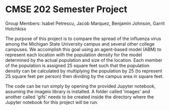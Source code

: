 <h1>
  CMSE 202 Semester Project</h1>
<p>
  Group Members: Isabel Petrescu, Jacob Marquez, Benjamin Johnson, Garrit Hotchkiss</p>
<p>
The purpose of this project is to compare the spread of the influenza virus among the Michigan State University campus and several other college campuses. We accomplish this goal using an agent-based model (ABM) to represent each location with the population density for the model determined by the actual population and size of the location. Each member of the population is assigned 25 square feet such that the population density can be calculated by multiplying the population by 25 (to represent 25 square feet per person) then dividing by the campus area in square feet.</p>
<p>
The code can be run simply by opening the provided Jupyter notebook, assuming the imageio library is installed. A folder called 'images' and another called 'gifs' needs to be created inside the directory where the Jupyter notebook for this project will be run.</p> 
